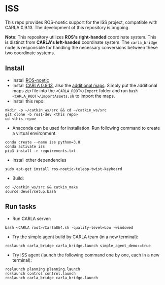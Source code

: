 # ISS
This repo provides ROS-noetic support for the ISS project, compatible with CARLA 0.9.13. The development of this repository is ongoing.

**Note**: This repository utilizes **ROS's right-handed** coordinate system. This is distinct from **CARLA's left-handed** coordinate system. The ``carla_bridge`` node is responsible for handling the necessary conversions between these two coordinate systems.

## Install
- Install [ROS-noetic](http://wiki.ros.org/noetic/Installation/Ubuntu) 
- Install [CARLA 0.9.13](https://carla.readthedocs.io/en/0.9.13/start_quickstart/), also the [additional maps](https://carla-releases.s3.eu-west-3.amazonaws.com/Linux/AdditionalMaps_0.9.13.tar.gz). Simply put the additional maps zip file into the `<CARLA_ROOT>/Import` folder and run `bash <CARLA_ROOT>/ImportAssets.sh` to import the maps.
- Install this repo:
```
mkdir -p ~/catkin_ws/src && cd ~/catkin_ws/src
git clone -b ros1-dev <this repo>
cd <this repo>
```
- Anaconda can be used for installation. Run following command to create a virtual environment:
```
conda create --name iss python=3.8
conda activate iss
pip3 install -r requirements.txt
```
- Install other dependencies
```
sudo apt-get install ros-noetic-teleop-twist-keyboard
```
- Build:
```
cd ~/catkin_ws/src && catkin_make
source devel/setup.bash
```

## Run tasks
- Run CARLA server:
```
bash <CARLA root>/CarlaUE4.sh -quality-level=Low -windowed
```
- Try the simple agent build by CARLA team (in a new terminal):
```
roslaunch carla_bridge carla_bridge.launch simple_agent_demo:=true
``` 
- Try ISS agent (launch the following command one by one, each in a new terminal):
```
roslaunch planning planning.launch
roslaunch control control.launch
roslaunch carla_bridge carla_bridge.launch
```
